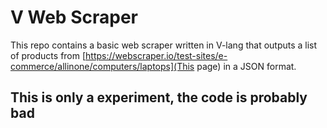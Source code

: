 # V Web Scraper

This repo contains a basic web scraper written in V-lang that outputs a list of products from [https://webscraper.io/test-sites/e-commerce/allinone/computers/laptops](This page) in a JSON format.

## This is only a experiment, the code is probably bad